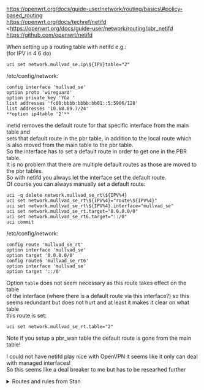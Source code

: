 https://openwrt.org/docs/guide-user/network/routing/basics\#policy-based_routing  
https://openwrt.org/docs/techref/netifd  
<https://openwrt.org/docs/guide-user/network/routing/pbr_netifd  
https://github.com/openwrt/netifd  
  
When setting up a routing table with netifd e.g.:  
(for IPV in 4 6 do)  
```  
uci set network.mullvad_se.ip\${IPV}table="2"  
```  
  
/etc/config/network:  
```  
config interface 'mullvad_se'  
option proto 'wireguard'  
option private_key 'YGa '  
list addresses 'fc00:bbbb:bbbb:bb01::5:5906/128'  
list addresses '10.68.89.7/24'  
**option ip4table '2'**  
```  

inetid removes the default route for that specific interface from the main table and  
sets that default route in the pbr table, in addition to the local route which  
is also moved from the main table to the pbr table.  
So the interface has to set a default route in order to get one in the PBR table.  
It is no problem that there are multiple default routes as those are moved to the pbr tables.  
So with netifd you always let the interface set the default route.  
Of course you can always manually set a default route:  
```  
uci -q delete network.mullvad_se_rt\${IPV%4}  
uci set network.mullvad_se_rt\${IPV%4}="route\${IPV%4}"  
uci set network.mullvad_se_rt\${IPV%4}.interface="mullvad_se"  
uci set network.mullvad_se_rt.target="0.0.0.0/0"  
uci set network.mullvad_se_rt6.target="::/0"  
uci commit  
```  
/etc/config/network:  
```  
config route 'mullvad_se_rt'  
option interface 'mullvad_se'  
option target '0.0.0.0/0'  
config route6 'mullvad_se_rt6'  
option interface 'mullvad_se'  
option target '::/0'  
```  
Option `table` does not seem necessary as this route takes effect on the table  
of the interface (where there is a default route via this interface?) so this  
seems redundant but does not hurt and at least it makes it clear on what table  
this route is set:  
```  
uci set network.mullvad_se_rt.table="2"  
```   
Note if you setup a pbr_wan table the default route is gone from the main table!  
  
I could not have netifd play nice with OpenVPN it seems like it only can deal with managed interfaces!  
So this seems like a deal breaker to me but has to be researhed further  


<details>
  <summary>Routes and rules from Stan</summary>
with netifd  
IPv4 table 257 route: default via 97.107.189.1 dev eth6 proto static src  
97.107.189.5  
IPv4 table 257 rule(s):  
9999: from all sport 51820 lookup pbr_wan  
20000: from all to 97.107.189.5/25 lookup pbr_wan  
30000: from all fwmark 0x10000/0xff0000 lookup pbr_wan  
90009: from all iif lo lookup pbr_wan  
IPv4 table 258 route:  
IPv4 table 258 rule(s):  
20000: from all to 172.20.185.163 lookup pbr_ivpnbg  
29998: from all fwmark 0x20000/0xff0000 lookup pbr_ivpnbg  
90094: from all iif lo lookup pbr_ivpnbg  
IPv4 table 259 route:  
IPv4 table 259 rule(s):  
20000: from all to 172.20.160.56 lookup pbr_ivpnca  
29996: from all fwmark 0x30000/0xff0000 lookup pbr_ivpnca  
90097: from all iif lo lookup pbr_ivpnca  
IPv4 table 260 route:  
IPv4 table 260 rule(s):  
20000: from all to 172.27.155.115 lookup pbr_ivpnil  
29994: from all fwmark 0x40000/0xff0000 lookup pbr_ivpnil  
90100: from all iif lo lookup pbr_ivpnil  
IPv4 table 261 route:  
IPv4 table 261 rule(s):  
20000: from all to 172.21.184.209 lookup pbr_ivpnus  
29992: from all fwmark 0x50000/0xff0000 lookup pbr_ivpnus  
90101: from all iif lo lookup pbr_ivpnus  
IPv4 table 262 route:  
IPv4 table 262 rule(s):  
20000: from all to 10.6.168.248 lookup pbr_piaca  
29990: from all fwmark 0x60000/0xff0000 lookup pbr_piaca  
90107: from all iif lo lookup pbr_piaca  
IPv4 table 263 route:  
IPv4 table 263 rule(s):  
20000: from all to 10.31.179.215 lookup pbr_piail  
29988: from all fwmark 0x70000/0xff0000 lookup pbr_piail  
90105: from all iif lo lookup pbr_piail  
IPv4 table 264 route:  
IPv4 table 264 rule(s):  
20000: from all to 10.26.232.252 lookup pbr_piauk  
29986: from all fwmark 0x80000/0xff0000 lookup pbr_piauk  
90104: from all iif lo lookup pbr_piauk  
IPv4 table 265 route:  
IPv4 table 265 rule(s):  
20000: from all to 10.4.251.106 lookup pbr_piaus  
29984: from all fwmark 0x90000/0xff0000 lookup pbr_piaus  
90106: from all iif lo lookup pbr_piaus  
no netifd  
IPv4 table 256 route: default via 97.107.189.1 dev eth6  
IPv4 table 256 rule(s):  
29983: from all sport 51820 lookup pbr_wan  
30000: from all fwmark 0x10000/0xff0000 lookup pbr_wan  
IPv4 table 257 route: default via 172.20.185.163 dev ivpnbg  
IPv4 table 257 rule(s):  
29998: from all fwmark 0x20000/0xff0000 lookup pbr_ivpnbg  
IPv4 table 258 route: default via 172.20.160.56 dev ivpnca  
IPv4 table 258 rule(s):  
29996: from all fwmark 0x30000/0xff0000 lookup pbr_ivpnca  
IPv4 table 259 route: default via 172.27.155.115 dev ivpnil  
IPv4 table 259 rule(s):  
29994: from all fwmark 0x40000/0xff0000 lookup pbr_ivpnil  
IPv4 table 260 route: default via 172.21.184.209 dev ivpnus  
IPv4 table 260 rule(s):  
29992: from all fwmark 0x50000/0xff0000 lookup pbr_ivpnus  
IPv4 table 261 route: default via 10.6.168.248 dev piaca  
IPv4 table 261 rule(s):  
29990: from all fwmark 0x60000/0xff0000 lookup pbr_piaca  
IPv4 table 262 route: default via 10.31.179.215 dev piail  
IPv4 table 262 rule(s):  
29988: from all fwmark 0x70000/0xff0000 lookup pbr_piail  
IPv4 table 263 route: default via 10.26.232.252 dev piauk  
IPv4 table 263 rule(s):  
29986: from all fwmark 0x80000/0xff0000 lookup pbr_piauk  
IPv4 table 264 route: default via 10.4.251.106 dev piaus  
IPv4 table 264 rule(s):  
29984: from all fwmark 0x90000/0xff0000 lookup pbr_piaus  
</details>  
